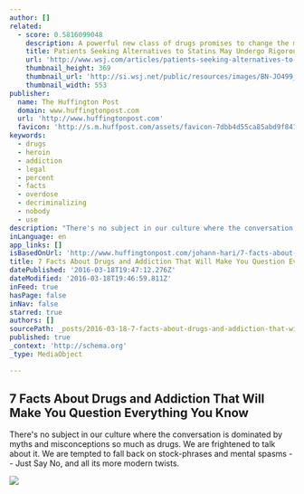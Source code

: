 ```yaml
---
author: []
related:
  - score: 0.5816099048
    description: A powerful new class of drugs promises to change the management of heart disease for high-risk patients who struggle to get their cholesterol levels under control-a group that numbers in the millions. But only some of them are likely to get the new medicines. The new drugs are expensive.
    title: Patients Seeking Alternatives to Statins May Undergo Rigorous Vetting
    url: 'http://www.wsj.com/articles/patients-seeking-alternatives-to-statins-may-undergo-rigorous-vetting-1438029636'
    thumbnail_height: 369
    thumbnail_url: 'http://si.wsj.net/public/resources/images/BN-JO499_0727HE_G_20150727110822.jpg'
    thumbnail_width: 553
publisher:
  name: The Huffington Post
  domain: www.huffingtonpost.com
  url: 'http://www.huffingtonpost.com'
  favicon: 'http://s.m.huffpost.com/assets/favicon-7dbb4d55ca85abd9f84197a1c3525e38.ico'
keywords:
  - drugs
  - heroin
  - addiction
  - legal
  - percent
  - facts
  - overdose
  - decriminalizing
  - nobody
  - use
description: "There's no subject in our culture where the conversation is dominated by myths and misconceptions so much as drugs. We are frightened to talk about it. We are tempted to fall back on stock-phrases and mental spasms -- Just Say No, and all its more modern twists."
inLanguage: en
app_links: []
isBasedOnUrl: 'http://www.huffingtonpost.com/johann-hari/7-facts-about-drugs-that-will-make-you-question-everything_b_9484744.html'
title: 7 Facts About Drugs and Addiction That Will Make You Question Everything You Know
datePublished: '2016-03-18T19:47:12.276Z'
dateModified: '2016-03-18T19:46:59.811Z'
inFeed: true
hasPage: false
inNav: false
starred: true
authors: []
sourcePath: _posts/2016-03-18-7-facts-about-drugs-and-addiction-that-will-make-you-questio.md
published: true
_context: 'http://schema.org'
_type: MediaObject

---
```

<article style=""><h1>7 Facts About Drugs and Addiction That Will Make You Question Everything You Know</h1><p>There's no subject in our culture where the conversation is dominated by myths and misconceptions so much as drugs. We are frightened to talk about it. We are tempted to fall back on stock-phrases and mental spasms -- Just Say No, and all its more modern twists.</p><img src="http://i.huffpost.com/gen/4123238/images/n-DRUG-ADDICTION-628x314.jpg" /></article>